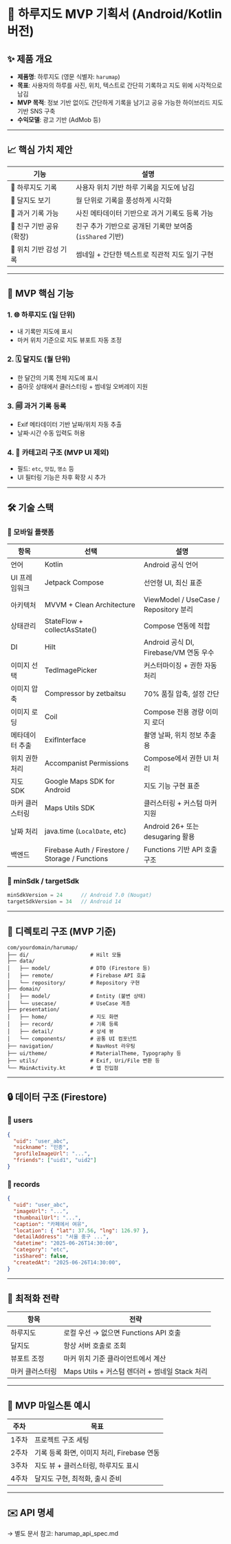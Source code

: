 
# 📅 하루지도 MVP 기획서 (Android/Kotlin 버전)

## ✨ 제품 개요

- **제품명**: 하루지도 (영문 식별자: `harumap`)
- **목표**: 사용자의 하루를 사진, 위치, 텍스트로 간단히 기록하고 지도 위에 시각적으로 남김
- **MVP 목적**: 정보 기반 없이도 간단하게 기록을 남기고 공유 가능한 하이브리드 지도 기반 SNS 구축
- **수익모델**: 광고 기반 (AdMob 등)

---

## 📈 핵심 가치 제안

| 기능               | 설명                                                  |
|------------------|-----------------------------------------------------|
| 🌟 하루지도 기록       | 사용자 위치 기반 하루 기록을 지도에 남김                             |
| 📅 달지도 보기        | 월 단위로 기록을 풍성하게 시각화                                  |
| 🚪 과거 기록 가능      | 사진 메타데이터 기반으로 과거 기록도 등록 가능                          |
| 🤝 친구 기반 공유 (확장) | 친구 추가 기반으로 공개된 기록만 보여줌 (`isShared` 기반)           |
| 📍 위치 기반 감성 기록   | 썸네일 + 간단한 텍스트로 직관적 지도 일기 구현                         |

---

## 🚀 MVP 핵심 기능

### 1. 🌐 하루지도 (일 단위)
- 내 기록만 지도에 표시
- 마커 위치 기준으로 지도 뷰포트 자동 조정

### 2. 🗓️ 달지도 (월 단위)
- 한 달간의 기록 전체 지도에 표시
- 줌아웃 상태에서 클러스터링 + 썸네일 오버레이 지원

### 3. 🗐️ 과거 기록 등록
- Exif 메타데이터 기반 날짜/위치 자동 추출
- 날짜·시간 수동 입력도 허용

### 4. 🔖 카테고리 구조 (MVP UI 제외)
- 필드: `etc`, `맛집`, `명소` 등
- UI 필터링 기능은 차후 확장 시 추가

---

## 🛠️ 기술 스택

### 📱 모바일 플랫폼

| 항목     | 선택                         | 설명 |
|----------|------------------------------|------|
| 언어     | Kotlin                       | Android 공식 언어 |
| UI 프레임워크 | Jetpack Compose               | 선언형 UI, 최신 표준 |
| 아키텍처 | MVVM + Clean Architecture     | ViewModel / UseCase / Repository 분리 |
| 상태관리 | StateFlow + collectAsState() | Compose 연동에 적합 |
| DI       | Hilt                         | Android 공식 DI, Firebase/VM 연동 우수 |
| 이미지 선택 | TedImagePicker                | 커스터마이징 + 권한 자동 처리 |
| 이미지 압축 | Compressor by zetbaitsu        | 70% 품질 압축, 설정 간단 |
| 이미지 로딩 | Coil                         | Compose 전용 경량 이미지 로더 |
| 메타데이터 추출 | ExifInterface                  | 촬영 날짜, 위치 정보 추출용 |
| 위치 권한 처리 | Accompanist Permissions        | Compose에서 권한 UI 처리 |
| 지도 SDK | Google Maps SDK for Android | 지도 기능 구현 표준 |
| 마커 클러스터링 | Maps Utils SDK                 | 클러스터링 + 커스텀 마커 지원 |
| 날짜 처리 | java.time (`LocalDate`, etc) | Android 26+ 또는 desugaring 활용 |
| 백엔드   | Firebase Auth / Firestore / Storage / Functions | Functions 기반 API 호출 구조 |

### 🔧 minSdk / targetSdk

```kotlin
minSdkVersion = 24      // Android 7.0 (Nougat)
targetSdkVersion = 34   // Android 14
```

---

## 🧱 디렉토리 구조 (MVP 기준)

```
com/yourdomain/harumap/
├── di/                    # Hilt 모듈
├── data/
│   ├── model/             # DTO (Firestore 등)
│   ├── remote/            # Firebase API 호출
│   └── repository/        # Repository 구현
├── domain/
│   ├── model/             # Entity (불변 상태)
│   └── usecase/           # UseCase 계층
├── presentation/
│   ├── home/              # 지도 화면
│   ├── record/            # 기록 등록
│   ├── detail/            # 상세 뷰
│   └── components/        # 공통 UI 컴포넌트
├── navigation/            # NavHost 라우팅
├── ui/theme/              # MaterialTheme, Typography 등
├── utils/                 # Exif, Uri/File 변환 등
└── MainActivity.kt        # 앱 진입점
```

---

## 🔒 데이터 구조 (Firestore)

### 📁 users

```json
{
  "uid": "user_abc",
  "nickname": "민종",
  "profileImageUrl": "...",
  "friends": ["uid1", "uid2"]
}
```

### 📁 records

```json
{
  "uid": "user_abc",
  "imageUrl": "...",
  "thumbnailUrl": "...",
  "caption": "카페에서 여유",
  "location": { "lat": 37.56, "lng": 126.97 },
  "detailAddress": "서울 중구 ...",
  "datetime": "2025-06-26T14:30:00",
  "category": "etc",
  "isShared": false,
  "createdAt": "2025-06-26T14:30:00",
}
```

---

## 🧠 최적화 전략

| 항목       | 전략 |
|------------|------|
| 하루지도     | 로컬 우선 → 없으면 Functions API 호출 |
| 달지도      | 항상 서버 호출로 조회 |
| 뷰포트 조정  | 마커 위치 기준 클라이언트에서 계산 |
| 마커 클러스터링 | Maps Utils + 커스텀 렌더러 + 썸네일 Stack 처리 |

---

## 📅 MVP 마일스톤 예시

| 주차  | 목표 |
|-------|------|
| 1주차 | 프로젝트 구조 세팅 |
| 2주차 | 기록 등록 화면, 이미지 처리, Firebase 연동 |
| 3주차 | 지도 뷰 + 클러스터링, 하루지도 표시 |
| 4주차 | 달지도 구현, 최적화, 출시 준비 |

---

## ✉️ API 명세

→ 별도 문서 참고: harumap_api_spec.md
